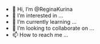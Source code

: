 - 👋 Hi, I’m @ReginaKurina
- 👀 I’m interested in ...
- 🌱 I’m currently learning ...
- 💞️ I’m looking to collaborate on ...
- 📫 How to reach me ...

<!---
ReginaKurina/ReginaKurina is a ✨ special ✨ repository because its `README.md` (this file) appears on your GitHub profile.
You can click the Preview link to take a look at your changes.
--->
